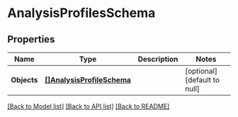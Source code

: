 # AnalysisProfilesSchema

## Properties
Name | Type | Description | Notes
------------ | ------------- | ------------- | -------------
**Objects** | [**[]AnalysisProfileSchema**](AnalysisProfileSchema.md) |  | [optional] [default to null]

[[Back to Model list]](../README.md#documentation-for-models) [[Back to API list]](../README.md#documentation-for-api-endpoints) [[Back to README]](../README.md)


